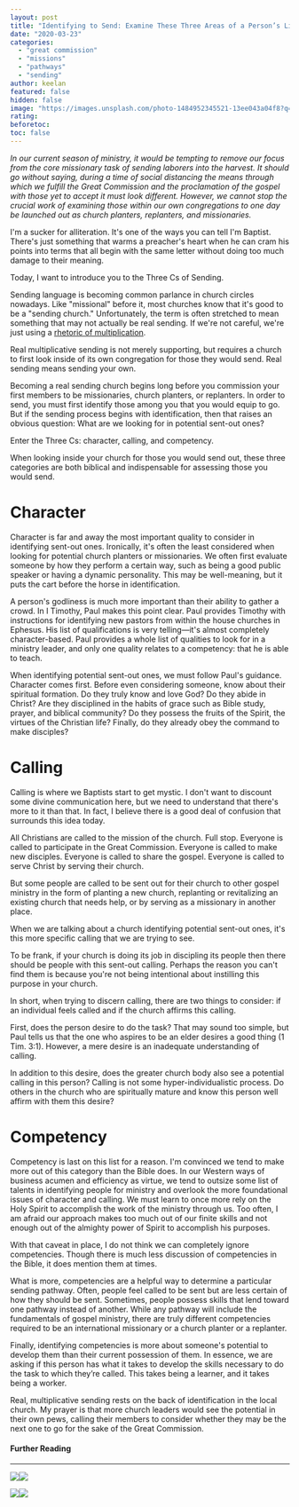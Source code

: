 ```yaml
---
layout: post
title: "Identifying to Send: Examine These Three Areas of a Person’s Life"
date: "2020-03-23"
categories: 
  - "great commission"
  - "missions"
  - "pathways"
  - "sending"
author: keelan
featured: false
hidden: false
image: "https://images.unsplash.com/photo-1484952345521-13ee043a04f8?q=80&w=2070&auto=format&fit=crop&ixlib=rb-4.0.3&ixid=M3wxMjA3fDB8MHxwaG90by1wYWdlfHx8fGVufDB8fHx8fA%3D%3D"
rating:
beforetoc:
toc: false
---
```


_In our current season of ministry, it would be tempting to remove our focus from the core missionary task of sending laborers into the harvest. It should go without saying, during a time of social distancing the means through which we fulfill the Great Commission and the proclamation of the gospel with those yet to accept it must look different. However, we cannot stop the crucial work of examining those within our own congregations to one day be launched out as church planters, replanters, and missionaries._

I'm a sucker for alliteration. It's one of the ways you can tell I'm Baptist. There's just something that warms a preacher's heart when he can cram his points into terms that all begin with the same letter without doing too much damage to their meaning.

Today, I want to introduce you to the Three Cs of Sending.

Sending language is becoming common parlance in church circles nowadays. Like "missional" before it, most churches know that it's good to be a "sending church." Unfortunately, the term is often stretched to mean something that may not actually be real sending. If we're not careful, we're just using a [rhetoric of multiplication](https://blog.keelancook.com/2018/10/moving-past-the-rhetoric-of-multiplication.html).

Real multiplicative sending is not merely supporting, but requires a church to first look inside of its own congregation for those they would send. Real sending means sending your own.

Becoming a real sending church begins long before you commission your first members to be missionaries, church planters, or replanters. In order to send, you must first identify those among you that you would equip to go. But if the sending process begins with identification, then that raises an obvious question: What are we looking for in potential sent-out ones?

Enter the Three Cs: character, calling, and competency.

When looking inside your church for those you would send out, these three categories are both biblical and indispensable for assessing those you would send.

# Character

Character is far and away the most important quality to consider in identifying sent-out ones. Ironically, it's often the least considered when looking for potential church planters or missionaries. We often first evaluate someone by how they perform a certain way, such as being a good public speaker or having a dynamic personality. This may be well-meaning, but it puts the cart before the horse in identification.

A person's godliness is much more important than their ability to gather a crowd. In I Timothy, Paul makes this point clear. Paul provides Timothy with instructions for identifying new pastors from within the house churches in Ephesus. His list of qualifications is very telling—it's almost completely character-based. Paul provides a whole list of qualities to look for in a ministry leader, and only one quality relates to a competency: that he is able to teach.

When identifying potential sent-out ones, we must follow Paul's guidance. Character comes first. Before even considering someone, know about their spiritual formation. Do they truly know and love God? Do they abide in Christ? Are they disciplined in the habits of grace such as Bible study, prayer, and biblical community? Do they possess the fruits of the Spirit, the virtues of the Christian life? Finally, do they already obey the command to make disciples?

# Calling

Calling is where we Baptists start to get mystic. I don't want to discount some divine communication here, but we need to understand that there's more to it than that. In fact, I believe there is a good deal of confusion that surrounds this idea today.

All Christians are called to the mission of the church. Full stop. Everyone is called to participate in the Great Commission. Everyone is called to make new disciples. Everyone is called to share the gospel. Everyone is called to serve Christ by serving their church.

But some people are called to be sent out for their church to other gospel ministry in the form of planting a new church, replanting or revitalizing an existing church that needs help, or by serving as a missionary in another place.

When we are talking about a church identifying potential sent-out ones, it's this more specific calling that we are trying to see.

To be frank, if your church is doing its job in discipling its people then there should be people with this sent-out calling. Perhaps the reason you can't find them is because you're not being intentional about instilling this purpose in your church.

In short, when trying to discern calling, there are two things to consider: if an individual feels called and if the church affirms this calling.

First, does the person desire to do the task? That may sound too simple, but Paul tells us that the one who aspires to be an elder desires a good thing (1 Tim. 3:1). However, a mere desire is an inadequate understanding of calling. 

In addition to this desire, does the greater church body also see a potential calling in this person? Calling is not some hyper-individualistic process. Do others in the church who are spiritually mature and know this person well affirm with them this desire?

# Competency

Competency is last on this list for a reason. I'm convinced we tend to make more out of this category than the Bible does. In our Western ways of business acumen and efficiency as virtue, we tend to outsize some list of talents in identifying people for ministry and overlook the more foundational issues of character and calling. We must learn to once more rely on the Holy Spirit to accomplish the work of the ministry through us. Too often, I am afraid our approach makes too much out of our finite skills and not enough out of the almighty power of Spirit to accomplish his purposes.

With that caveat in place, I do not think we can completely ignore competencies. Though there is much less discussion of competencies in the Bible, it does mention them at times.

What is more, competencies are a helpful way to determine a particular sending pathway. Often, people feel called to be sent but are less certain of how they should be sent. Sometimes, people possess skills that lend toward one pathway instead of another. While any pathway will include the fundamentals of gospel ministry, there are truly different competencies required to be an international missionary or a church planter or a replanter.

Finally, identifying competencies is more about someone's potential to develop them than their current possession of them. In essence, we are asking if this person has what it takes to develop the skills necessary to do the task to which they’re called. This takes being a learner, and it takes being a worker.

Real, multiplicative sending rests on the back of identification in the local church. My prayer is that more church leaders would see the potential in their own pews, calling their members to consider whether they may be the next one to go for the sake of the Great Commission.

#### Further Reading

* * *

[![](//ws-na.amazon-adsystem.com/widgets/q?_encoding=UTF8&ASIN=B00PFCPQ3O&Format=_SL250_&ID=AsinImage&MarketPlace=US&ServiceVersion=20070822&WS=1&tag=keelancook-20&language=en_US)](https://www.amazon.com/Gaining-Losing-Belongs-Churches-Exponential-ebook/dp/B00PFCPQ3O/ref=as_li_ss_il?crid=2YVPS5D3TOGR2&dchild=1&keywords=gaining+by+losing&qid=1585180548&sprefix=Gaining+b,aps,193&sr=8-1&linkCode=li3&tag=keelancook-20&linkId=b2dead2ad65a8c51564bb9b9d9f9537d&language=en_US)![](https://ir-na.amazon-adsystem.com/e/ir?t=keelancook-20&language=en_US&l=li3&o=1&a=B00PFCPQ3O)

[![](//ws-na.amazon-adsystem.com/widgets/q?_encoding=UTF8&ASIN=B07LC6NJBX&Format=_SL250_&ID=AsinImage&MarketPlace=US&ServiceVersion=20070822&WS=1&tag=keelancook-20&language=en_US)](https://www.amazon.com/Sending-Church-Must-Leave-Building-ebook/dp/B07LC6NJBX/ref=as_li_ss_il?dchild=1&keywords=Sending+Church&qid=1585180247&sr=8-1&linkCode=li3&tag=keelancook-20&linkId=fa42c31c38102edd6ad6d6b332bccbe7&language=en_US)![](https://ir-na.amazon-adsystem.com/e/ir?t=keelancook-20&language=en_US&l=li3&o=1&a=B07LC6NJBX)
